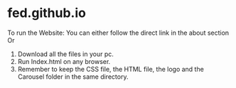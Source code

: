 # fed.github.io
To run the Website:
You can either follow the direct link in the about section 
Or
1. Download all the files in your pc.
2. Run Index.html on any browser.
3. Remember to keep the CSS file, the HTML file, the logo and the Carousel folder in the same directory.
